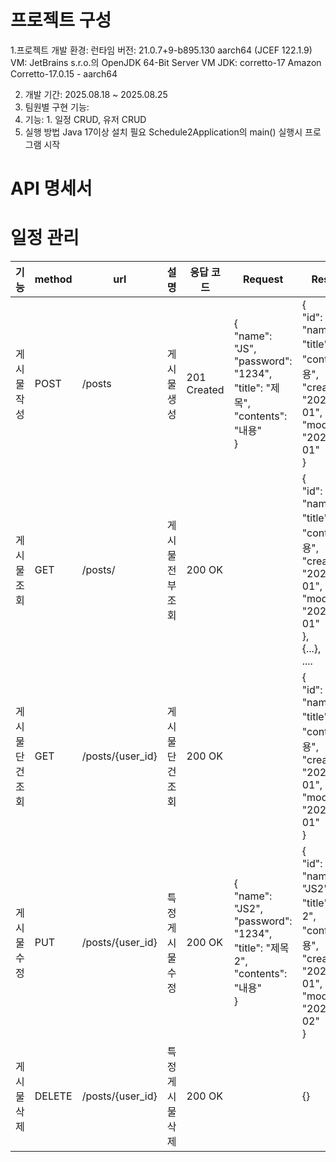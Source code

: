 # 프로젝트 구성

1.프로젝트 개발 환경: 런타임 버전: 21.0.7+9-b895.130 aarch64 (JCEF 122.1.9) VM: JetBrains s.r.o.의 OpenJDK 64-Bit Server VM
JDK: corretto-17 Amazon Corretto-17.0.15 - aarch64

2. 개발 기간: 2025.08.18 ~ 2025.08.25
3. 팀원별 구현 기능:
4. 기능: 1. 일정 CRUD, 유저 CRUD
5. 실행 방법 Java 17이상 설치 필요 Schedule2Application의 main() 실행시 프로그램 시작



# API 명세서
# 일정 관리
| 기능        | method | url              | 설명        | 응답 코드       | Request                                                                                     | Response                                                                                                                                                         |
|-----------|--------|------------------|-----------|-------------|---------------------------------------------------------------------------------------------|------------------------------------------------------------------------------------------------------------------------------------------------------------------|
| 게시물 작성    | POST   | /posts           | 게시물 생성 | 201 Created | {<br/>"name": "JS",<br/>"password": "1234",<br/>"title": "제목",<br/>"contents": "내용"<br/>}   | {<br/>"id": 1,<br/>"name": "JS",<br/>"title": "제목",<br/>"contents":"내용",<br/>"createdAt": "2025-08-01",<br/>"modifiedAt": "2025-08-01"<br/>}                     |
| 게시물 조회    | GET    | /posts/          | 게시물 전부 조회  | 200 OK      |                                                                                             | {<br/>"id": 1,<br/>"name": "JS",<br/>"title": "제목",<br/>"contents":"내용",<br/>"createdAt": "2025-08-01",<br/>"modifiedAt": "2025-08-01"<br/>},<br/>{...},<br>.... |
| 게시물 단건 조회 | GET    | /posts/{user_id} | 게시물 단건 조회  | 200 OK      |                                                                                             | {<br/>"id": 1,<br/>"name": "JS",<br/>"title": "제목",<br/>"contents":"내용",<br/>"createdAt": "2025-08-01",<br/>"modifiedAt": "2025-08-01"<br/>}                     |
| 게시물 수정    | PUT    | /posts/{user_id} | 특정 게시물 수정  | 200 OK      | {<br/>"name": "JS2",<br/>"password": "1234",<br/>"title": "제목2",<br/>"contents": "내용"<br/>} | {<br/>"id": 1,<br/>"name": "JS2",<br/>"title": "제목2",<br/>"contents":"내용",<br/>"createdAt": "2025-08-01",<br/>"modifiedAt": "2025-08-02"<br/>}                   |
| 게시물 삭제    | DELETE | /posts/{user_id} | 특정 게시물 삭제  | 200 OK      |                                                                                             | {}                                                                                                                                    |